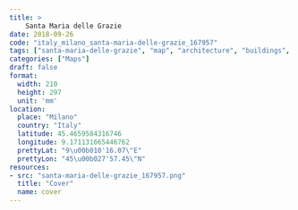 ```yaml
---
title: > 
    Santa Maria delle Grazie
date: 2018-09-26
code: "italy_milano_santa-maria-delle-grazie_167957"
tags: ["santa-maria-delle-grazie", "map", "architecture", "buildings", "Milano", "Italy"]
categories: ["Maps"]
draft: false
format:
  width: 210
  height: 297
  unit: 'mm'
location:
  place: "Milano"
  country: "Italy"
  latitude: 45.4659584316746
  longitude: 9.171131665446762
  prettyLat: "9\u00b010'16.07\"E"
  prettyLon: "45\u00b027'57.45\"N"
resources:
- src: "santa-maria-delle-grazie_167957.png"
  title: "Cover"
  name: cover
---
```

